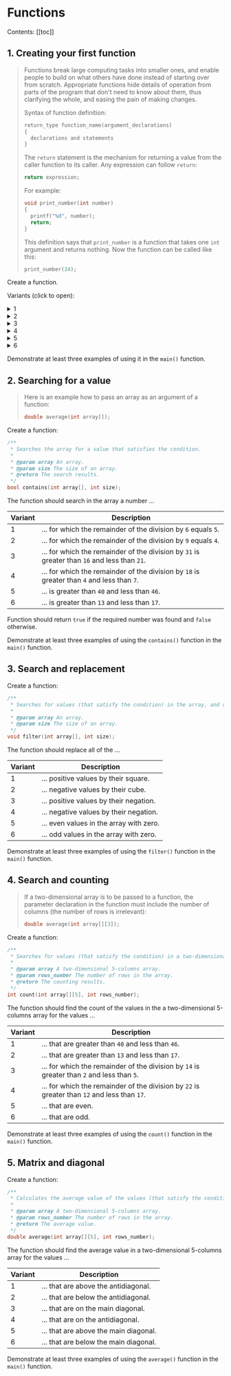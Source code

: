# Functions

Contents:
[[toc]]

## 1. Creating your first function

> Functions break large computing tasks into smaller ones, and enable people to build on what others have done instead of starting over from scratch. Appropriate functions hide details of operation from parts of the program that don't need to know about them, thus clarifying the whole, and easing the pain of making changes.
>
> Syntax of function definition:
>
> ```c
> return_type function_name(argument_declarations)
> {
>   declarations and statements
> }
> ```
>
> The `return` statement is the mechanism for returning a value from the caller function to its caller. Any expression can follow `return`:
>
> ```c
> return expression;
> ```
>
> For example:
>
> ```c
> void print_number(int number)
> {
>   printf("%d", number);
>   return;
> }
> ```
>
> This definition says that `print_number` is a function that takes one `int` argument and returns nothing. Now the function can be called like this:
>
> ```c
> print_number(24);
> ```

Create a function.

Variants (click to open):

<details>
<summary>1</summary>
<hr>

```c
/**
 * Calculates the absolute value of a number.
 *
 * @param number A number.
 * @return The absolute value.
 */
double abs(double number);
```

<hr>
</details>

<details>
<summary>2</summary>
<hr>

```c
/**
 * Calculates the result of raising a number to a power.
 *
 * @param base A number.
 * @param exponent An exponent.
 * @return The result of raising a number to a power.
 */
double pow(double base, int exponent);
```

<hr>
</details>

<details>
<summary>3</summary>
<hr>

```c
/**
 * Calculates the multiplication of two numbers.
 *
 * @param left First number.
 * @param right Second number.
 * @return The result of a multiplication.
 */
double mul(double left, double right);
```

<hr>
</details>

<details>
<summary>4</summary>
<hr>

```c
/**
 * Calculates the result of dividing the first number by the second.
 *
 * @param left First number.
 * @param right Second number.
 * @return The result of a division.
 */
double div(double left, double right);
```

<hr>
</details>

<details>
<summary>5</summary>
<hr>

```c
/**
 * Calculates the sum of two numbers.
 *
 * @param left First number.
 * @param right Second number.
 * @return The result of a sum.
 */
double sum(double left, double right);
```

<hr>
</details>

<details>
<summary>6</summary>
<hr>

```c
/**
 * Calculates the result of subtraction of the second number from the first.
 *
 * @param left First number.
 * @param right Second number.
 * @return The result of a subtraction.
 */
double sub(double left, double right);
```

<hr>
</details>

Demonstrate at least three examples of using it in the `main()` function.

## 2. Searching for a value

> Here is an example how to pass an array as an argument of a function:
>
> ```c
> double average(int array[]);
> ```

Create a function:

```c
/**
 * Searches the array for a value that satisfies the condition.
 *
 * @param array An array.
 * @param size The size of an array.
 * @return The search results.
 */
bool contains(int array[], int size);
```

The function should search in the array a number ...

| Variant | Description                                                                                  |
| ------- | -------------------------------------------------------------------------------------------- |
| 1       | ... for which the remainder of the division by `6` equals `5`.                               |
| 2       | ... for which the remainder of the division by `9` equals `4`.                               |
| 3       | ... for which the remainder of the division by `31` is greater than `16` and less than `21`. |
| 4       | ... for which the remainder of the division by `18` is greater than `4` and less than `7`.   |
| 5       | ... is greater than `40` and less than `46`.                                                 |
| 6       | ... is greater than `13` and less than `17`.                                                 |

Function should return `true` if the required number was found and `false` otherwise.

Demonstrate at least three examples of using the `contains()` function in the `main()` function.

## 3. Search and replacement

Create a function:

```c
/**
 * Searches for values (that satisfy the condition) in the array, and replaces them.
 *
 * @param array An array.
 * @param size The size of an array.
 */
void filter(int array[], int size);
```

The function should replace all of the ...

| Variant | Description                             |
| ------- | --------------------------------------- |
| 1       | ... positive values by their square.    |
| 2       | ... negative values by their cube.      |
| 3       | ... positive values by their negation.  |
| 4       | ... negative values by their negation.  |
| 5       | ... even values in the array with zero. |
| 6       | ... odd values in the array with zero.  |

Demonstrate at least three examples of using the `filter()` function in the `main()` function.

## 4. Search and counting

> If a two-dimensional array is to be passed to a function, the parameter declaration in the function must include the number of columns (the number of rows is irrelevant):
>
> ```c
> double average(int array[][3]);
> ```

Create a function:

```c
/**
 * Searches for values (that satisfy the condition) in a two-dimensional 5-columns array, and counts them.
 *
 * @param array A two-dimensional 5-columns array.
 * @param rows_number The number of rows in the array.
 * @return The counting results.
 */
int count(int array[][5], int rows_number);
```

The function should find the count of the values in the a two-dimensional 5-columns array for the values ...

| Variant | Description                                                                                  |
| ------- | -------------------------------------------------------------------------------------------- |
| 1       | ... that are greater than `40` and less than `46`.                                           |
| 2       | ... that are greater than `13` and less than `17`.                                           |
| 3       | ... for which the remainder of the division by `14` is greater than `2` and less than `5`.   |
| 4       | ... for which the remainder of the division by `22` is greater than `12` and less than `17`. |
| 5       | ... that are even.                                                                           |
| 6       | ... that are odd.                                                                            |

Demonstrate at least three examples of using the `count()` function in the `main()` function.

## 5. Matrix and diagonal

Create a function:

```c
/**
 * Calculates the average value of the values (that satisfy the condition) in a two-dimensional 5-columns array.
 *
 * @param array A two-dimensional 5-columns array.
 * @param rows_number The number of rows in the array.
 * @return The average value.
 */
double average(int array[][5], int rows_number);
```

The function should find the average value in a two-dimensional 5-columns array for the values ...

| Variant | Description                           |
| ------- | ------------------------------------- |
| 1       | ... that are above the antidiagonal.  |
| 2       | ... that are below the antidiagonal.  |
| 3       | ... that are on the main diagonal.    |
| 4       | ... that are on the antidiagonal.     |
| 5       | ... that are above the main diagonal. |
| 6       | ... that are below the main diagonal. |

Demonstrate at least three examples of using the `average()` function in the `main()` function.